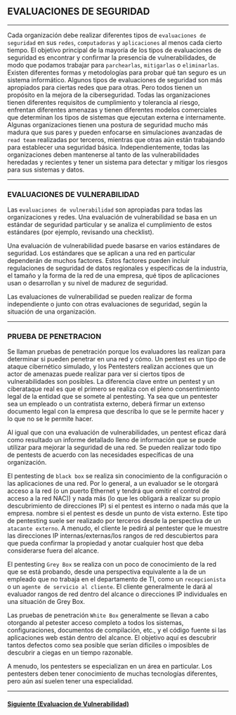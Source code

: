 ## EVALUACIONES DE SEGURIDAD
___
Cada organización debe realizar diferentes tipos de `evaluaciones de seguridad` en sus `redes`, `computadoras` y `aplicaciones` al menos cada cierto tiempo. El objetivo principal de la mayoría de los tipos de evaluaciones de seguridad es encontrar y confirmar la presencia de vulnerabilidades, de modo que podamos trabajar para `parchearlas`, `mitigarlas` o `eliminarlas`. Existen diferentes formas y metodologías para probar qué tan seguro es un sistema informático. Algunos tipos de evaluaciones de seguridad son más apropiados para ciertas redes que para otras. Pero todos tienen un propósito en la mejora de la ciberseguridad. Todas las organizaciones tienen diferentes requisitos de cumplimiento y tolerancia al riesgo, enfrentan diferentes amenazas y tienen diferentes modelos comerciales que determinan los tipos de sistemas que ejecutan externa e internamente. Algunas organizaciones tienen una postura de seguridad mucho más madura que sus pares y pueden enfocarse en simulaciones avanzadas de `read team` realizadas por terceros, mientras que otras aún están trabajando para establecer una seguridad básica. Independientemente, todas las organizaciones deben mantenerse al tanto de las vulnerabilidades heredadas y recientes y tener un sistema para detectar y mitigar los riesgos para sus sistemas y datos.
___
### EVALUACIONES DE VULNERABILIDAD

Las `evaluaciones de vulnerabilidad` son apropiadas para todas las organizaciones y redes. Una evaluación de vulnerabilidad se basa en un estándar de seguridad particular y se analiza el cumplimiento de estos estándares (por ejemplo, revisando una checklist).

Una evaluación de vulnerabilidad puede basarse en varios estándares de seguridad. Los estándares que se aplican a una red en particular dependerán de muchos factores. Estos factores pueden incluir regulaciones de seguridad de datos regionales y específicas de la industria, el tamaño y la forma de la red de una empresa, qué tipos de aplicaciones usan o desarrollan y su nivel de madurez de seguridad.

Las evaluaciones de vulnerabilidad se pueden realizar de forma independiente o junto con otras evaluaciones de seguridad, según la situación de una organización.
___
### PRUEBA DE PENETRACION

Se llaman pruebas de penetración porque los evaluadores las realizan para determinar si pueden penetrar en una red y cómo. Un pentest es un tipo de ataque cibernético simulado, y los Pentesters realizan acciones que un actor de amenazas puede realizar para ver si ciertos tipos de vulnerabilidades son posibles. La diferencia clave entre un pentest y un ciberataque real es que el primero se realiza con el pleno consentimiento legal de la entidad que se somete al pentesting. Ya sea que un pentester sea un empleado o un contratista externo, deberá firmar un extenso documento legal con la empresa que describa lo que se le permite hacer y lo que no se le permite hacer.

Al igual que con una evaluación de vulnerabilidades, un pentest eficaz dará como resultado un informe detallado lleno de información que se puede utilizar para mejorar la seguridad de una red. Se pueden realizar todo tipo de pentests de acuerdo con las necesidades específicas de una organización.

El pentesting de `black box` se realiza sin conocimiento de la configuración o las aplicaciones de una red. Por lo general, a un evaluador se le otorgará acceso a la red (o un puerto Ethernet y tendrá que omitir el control de acceso a la red NAC)) y nada más (lo que les obligará a realizar su propio descubrimiento de direcciones IP) si el pentest es interno o nada más que la empresa. nombre si el pentest es desde un punto de vista externo. Este tipo de pentesting suele ser realizado por terceros desde la perspectiva de un `atacante externo`. A menudo, el cliente le pedirá al pentester que le muestre las direcciones IP internas/externas/los rangos de red descubiertos para que pueda confirmar la propiedad y anotar cualquier host que deba considerarse fuera del alcance.

El pentesting `Grey Box` se realiza con un poco de conocimiento de la red que se está probando, desde una perspectiva equivalente a la de un empleado que no trabaja en el departamento de TI, como un `recepcionista` o un `agente de servicio al cliente`. El cliente generalmente le dará al evaluador rangos de red dentro del alcance o direcciones IP individuales en una situación de Grey Box.

Las pruebas de penetración `White Box` generalmente se llevan a cabo otorgando al petester acceso completo a todos los sistemas, configuraciones, documentos de compilación, etc., y el código fuente si las aplicaciones web están dentro del alcance. El objetivo aquí es descubrir tantos defectos como sea posible que serían difíciles o imposibles de descubrir a ciegas en un tiempo razonable.

A menudo, los pentesters se especializan en un área en particular. Los pentesters deben tener conocimiento de muchas tecnologías diferentes, pero aún así suelen tener una especialidad.


___
#### [Siguiente (Evaluacion de Vulnerabilidad)](https://github.com/jcca1992/INFOSEC/blob/main/Linux%20Fundamentals/Work-File-Directories.md)